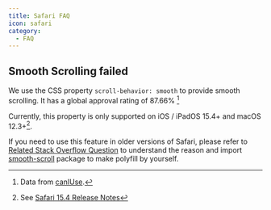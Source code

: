 ```yaml
---
title: Safari FAQ
icon: safari
category:
  - FAQ
---
```


## Smooth Scrolling failed

We use the CSS property `scroll-behavior: smooth` to provide smooth scrolling. It has a global approval rating of 87.66% [^scroll-behavior-percent]

[^scroll-behavior-percent]: Data from [canIUse](https://caniuse.com/?search=scroll-behavior).

Currently, this property is only supported on iOS / iPadOS 15.4+ and macOS 12.3+[^scroll-behavior-support].

[^scroll-behavior-support]: See [Safari 15.4 Release Notes](https://developer.apple.com/documentation/safari-release-notes/safari-15_4-release-notes#New-Features)

If you need to use this feature in older versions of Safari, please refer to [Related Stack Overflow Question](https://stackoverflow.com/questions/56011205/is-there-a-safari-equivalent-for-scroll-behavior-smooth) to understand the reason and import [smooth-scroll](https://github.com/iamdustan/smoothscroll) package to make polyfill by yourself.
